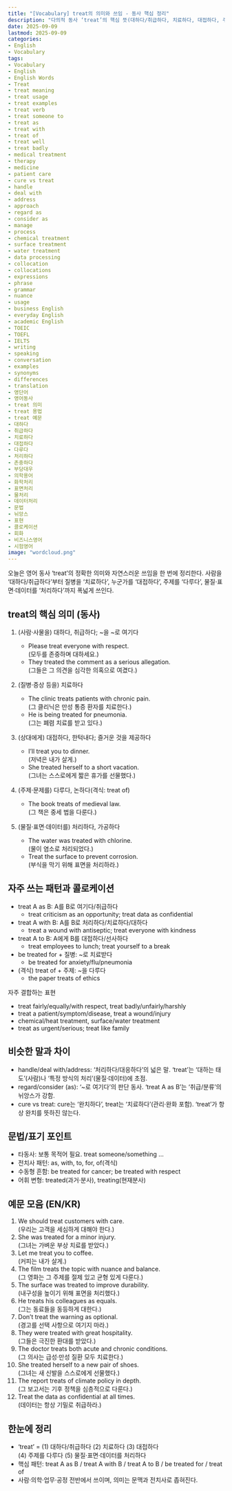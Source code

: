 ```yaml
---
title: "[Vocabulary] treat의 의미와 쓰임 - 동사 핵심 정리"
description: "다의적 동사 ‘treat’의 핵심 뜻(대하다/취급하다, 치료하다, 대접하다, 주제를 다루다, 물질·표면·데이터를 처리하다)을 정리한다. treat A as B, treat A with B, treat A to B, be treated for, treat of 등 필수 패턴과 의학·비즈니스·일상 맥락 콜로케이션, EN/KR 예문으로 정확한 용법을 익힌다."
date: 2025-09-09
lastmod: 2025-09-09
categories:
- English
- Vocabulary
tags:
- Vocabulary
- English
- English Words
- Treat
- treat meaning
- treat usage
- treat examples
- treat verb
- treat someone to
- treat as
- treat with
- treat of
- treat well
- treat badly
- medical treatment
- therapy
- medicine
- patient care
- cure vs treat
- handle
- deal with
- address
- approach
- regard as
- consider as
- manage
- process
- chemical treatment
- surface treatment
- water treatment
- data processing
- collocation
- collocations
- expressions
- phrase
- grammar
- nuance
- usage
- business English
- everyday English
- academic English
- TOEIC
- TOEFL
- IELTS
- writing
- speaking
- conversation
- examples
- synonyms
- differences
- translation
- 영단어
- 영어동사
- treat 의미
- treat 용법
- treat 예문
- 대하다
- 취급하다
- 치료하다
- 대접하다
- 다루다
- 처리하다
- 존중하다
- 부당대우
- 의학용어
- 화학처리
- 표면처리
- 물처리
- 데이터처리
- 문법
- 뉘앙스
- 표현
- 콜로케이션
- 회화
- 비즈니스영어
- 시험영어
image: "wordcloud.png"
---
```


오늘은 영어 동사 ‘treat’의 정확한 의미와 자연스러운 쓰임을 한 번에 정리한다. 사람을 ‘대하다/취급하다’부터 질병을 ‘치료하다’, 누군가를 ‘대접하다’, 주제를 ‘다루다’, 물질·표면·데이터를 ‘처리하다’까지 폭넓게 쓰인다.

## treat의 핵심 의미 (동사)

1. (사람·사물을) 대하다, 취급하다; ~을 ~로 여기다
   - Please treat everyone with respect.  
     (모두를 존중하며 대하세요.)
   - They treated the comment as a serious allegation.  
     (그들은 그 의견을 심각한 의혹으로 여겼다.)

2. (질병·증상 등을) 치료하다
   - The clinic treats patients with chronic pain.  
     (그 클리닉은 만성 통증 환자를 치료한다.)
   - He is being treated for pneumonia.  
     (그는 폐렴 치료를 받고 있다.)

3. (상대에게) 대접하다, 한턱내다; 즐거운 것을 제공하다
   - I’ll treat you to dinner.  
     (저녁은 내가 살게.)
   - She treated herself to a short vacation.  
     (그녀는 스스로에게 짧은 휴가를 선물했다.)

4. (주제·문제를) 다루다, 논하다(격식: treat of)
   - The book treats of medieval law.  
     (그 책은 중세 법을 다룬다.)

5. (물질·표면·데이터를) 처리하다, 가공하다
   - The water was treated with chlorine.  
     (물이 염소로 처리되었다.)
   - Treat the surface to prevent corrosion.  
     (부식을 막기 위해 표면을 처리하라.)

## 자주 쓰는 패턴과 콜로케이션

- treat A as B: A를 B로 여기다/취급하다  
  - treat criticism as an opportunity; treat data as confidential
- treat A with B: A를 B로 처리하다/치료하다/대하다  
  - treat a wound with antiseptic; treat everyone with kindness
- treat A to B: A에게 B를 대접하다/선사하다  
  - treat employees to lunch; treat yourself to a break
- be treated for + 질병: ~로 치료받다  
  - be treated for anxiety/flu/pneumonia
- (격식) treat of + 주제: ~을 다루다  
  - the paper treats of ethics

자주 결합하는 표현  
- treat fairly/equally/with respect, treat badly/unfairly/harshly  
- treat a patient/symptom/disease, treat a wound/injury  
- chemical/heat treatment, surface/water treatment  
- treat as urgent/serious; treat like family

## 비슷한 말과 차이

- handle/deal with/address: ‘처리하다/대응하다’의 넓은 말. ‘treat’는 ‘대하는 태도’(사람)나 ‘특정 방식의 처리’(물질·데이터)에 초점.  
- regard/consider (as): ‘~로 여기다’의 판단 동사. ‘treat A as B’는 ‘취급/분류’의 뉘앙스가 강함.  
- cure vs treat: cure는 ‘완치하다’, treat는 ‘치료하다’(관리·완화 포함). ‘treat’가 항상 완치를 뜻하진 않는다.

## 문법/표기 포인트

- 타동사: 보통 목적어 필요. treat someone/something ...  
- 전치사 패턴: as, with, to, for, of(격식)  
- 수동형 흔함: be treated for cancer; be treated with respect  
- 어휘 변형: treated(과거·분사), treating(현재분사)

## 예문 모음 (EN/KR)

1. We should treat customers with care.  
   (우리는 고객을 세심하게 대해야 한다.)
2. She was treated for a minor injury.  
   (그녀는 가벼운 부상 치료를 받았다.)
3. Let me treat you to coffee.  
   (커피는 내가 살게.)
4. The film treats the topic with nuance and balance.  
   (그 영화는 그 주제를 절제 있고 균형 있게 다룬다.)
5. The surface was treated to improve durability.  
   (내구성을 높이기 위해 표면을 처리했다.)
6. He treats his colleagues as equals.  
   (그는 동료들을 동등하게 대한다.)
7. Don’t treat the warning as optional.  
   (경고를 선택 사항으로 여기지 마라.)
8. They were treated with great hospitality.  
   (그들은 극진한 환대를 받았다.)
9. The doctor treats both acute and chronic conditions.  
   (그 의사는 급성·만성 질환 모두 치료한다.)
10. She treated herself to a new pair of shoes.  
    (그녀는 새 신발을 스스로에게 선물했다.)
11. The report treats of climate policy in depth.  
    (그 보고서는 기후 정책을 심층적으로 다룬다.)
12. Treat the data as confidential at all times.  
    (데이터는 항상 기밀로 취급하라.)

## 한눈에 정리

- ‘treat’ = (1) 대하다/취급하다 (2) 치료하다 (3) 대접하다  
  (4) 주제를 다루다 (5) 물질·표면·데이터를 처리하다  
- 핵심 패턴: treat A as B / treat A with B / treat A to B / be treated for / treat of  
- 사람·의학·업무·공정 전반에서 쓰이며, 의미는 문맥과 전치사로 좁혀진다.


